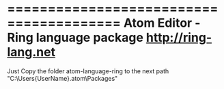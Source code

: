 ========================================
Atom Editor - Ring language package
http://ring-lang.net
========================================

Just Copy the folder atom-language-ring to the next path
"C:\Users\{UserName}\.atom\Packages"


